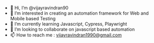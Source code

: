- 👋 Hi, I’m @vijayravindran90
- 👀 I’m interested in creating an automation framework for Web and Mobile based Testing
- 🌱 I’m currently learning Javascript, Cypress, Playwright
- 💞️ I’m looking to collaborate on javascript based automation 
- 📫 How to reach me : vijayravindran1990@gmail.com

<!---
vijayravindran90/vijayravindran90 is a ✨ special ✨ repository because its `README.md` (this file) appears on your GitHub profile.
You can click the Preview link to take a look at your changes.
--->
